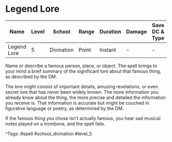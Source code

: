 # Legend Lore

| Name | Level | School | Range | Duration | Damage | Save DC & Type |
|------|-------|--------|-------|----------|--------|----------------|
| Legend Lore | 5 | Divination | Point | Instant | - | - |

Name or describe a famous person, place, or object. The spell brings to your mind a brief summary of the significant lore about that famous thing, as described by the DM.

The lore might consist of important details, amusing revelations, or even secret lore that has never been widely known. The more information you already know about the thing, the more precise and detailed the information you receive is. That information is accurate but might be couched in figurative language or poetry, as determined by the DM.

If the famous thing you chose isn't actually famous, you hear sad musical notes played on a trombone, and the spell fails.

^Tags: #spell #school_divination #level_5
